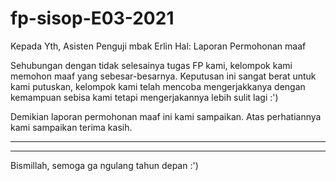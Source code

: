 # fp-sisop-E03-2021

Kepada Yth,
Asisten Penguji mbak Erlin
Hal: Laporan Permohonan maaf

Sehubungan dengan tidak selesainya tugas FP kami, kelompok kami memohon maaf yang sebesar-besarnya. Keputusan ini sangat berat untuk kami putuskan, kelompok kami telah mencoba mengerjakkanya dengan kemampuan sebisa kami tetapi mengerjakannya lebih sulit lagi :')

Demikian laporan permohonan maaf ini kami sampaikan. Atas perhatiannya kami sampaikan terima kasih.

______________
______________
Bismillah, semoga ga ngulang tahun depan :')